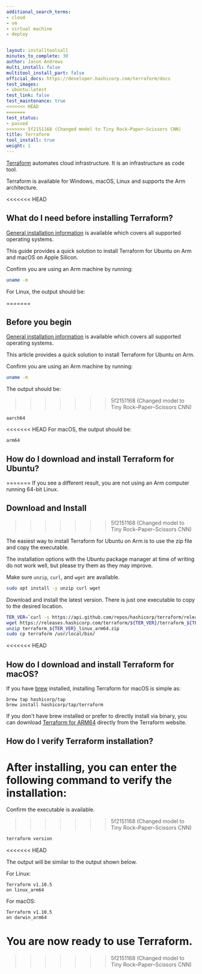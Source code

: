 ```yaml
---
additional_search_terms:
- cloud
- vm
- virtual machine
- deploy


layout: installtoolsall
minutes_to_complete: 30
author: Jason Andrews
multi_install: false
multitool_install_part: false
official_docs: https://developer.hashicorp.com/terraform/docs
test_images:
- ubuntu:latest
test_link: false
test_maintenance: true
<<<<<<< HEAD
=======
test_status:
- passed
>>>>>>> 5f2151168 (Changed model to Tiny Rock–Paper–Scissors CNN)
title: Terraform
tool_install: true
weight: 1
---
```


[Terraform](https://www.terraform.io/) automates cloud infrastructure. It is an infrastructure as code tool.

Terraform is available for Windows, macOS, Linux and supports the Arm architecture.

<<<<<<< HEAD
## What do I need before installing Terraform?

[General installation information](https://developer.hashicorp.com/terraform/downloads) is available which covers all supported operating systems.

This guide provides a quick solution to install Terraform for Ubuntu on Arm and macOS on Apple Silicon.

Confirm you are using an Arm machine by running:

```bash
uname -m
```

For Linux, the output should be:

=======
## Before you begin

[General installation information](https://developer.hashicorp.com/terraform/downloads) is available which covers all supported operating systems.

This article provides a quick solution to install Terraform for Ubuntu on Arm.

Confirm you are using an Arm machine by running:
```bash
uname -m
```
The output should be:
>>>>>>> 5f2151168 (Changed model to Tiny Rock–Paper–Scissors CNN)
```output
aarch64
```

<<<<<<< HEAD
For macOS, the output should be:

```output
arm64
```

## How do I download and install Terraform for Ubuntu?
=======
If you see a different result, you are not using an Arm computer running 64-bit Linux.

## Download and Install
>>>>>>> 5f2151168 (Changed model to Tiny Rock–Paper–Scissors CNN)

The easiest way to install Terraform for Ubuntu on Arm is to use the zip file and copy the executable.

The installation options with the Ubuntu package manager at time of writing do not work well, but please try them as they may improve.

Make sure `unzip`, `curl`, and `wget` are available.

```bash { target="ubuntu:latest" }
sudo apt install -y unzip curl wget
```

Download and install the latest version. There is just one executable to copy to the desired location.

```bash { target="ubuntu:latest" }
TER_VER=`curl -s https://api.github.com/repos/hashicorp/terraform/releases/latest | grep tag_name | cut -d: -f2 | tr -d \"\,\v | awk '{$1=$1};1'`
wget https://releases.hashicorp.com/terraform/${TER_VER}/terraform_${TER_VER}_linux_arm64.zip
unzip terraform_${TER_VER}_linux_arm64.zip
sudo cp terraform /usr/local/bin/
```

<<<<<<< HEAD
## How do I download and install Terraform for macOS?

If you have [brew](https://brew.sh/) installed, installing Terraform for macOS is simple as:

```console
brew tap hashicorp/tap
brew install hashicorp/tap/terraform
```

If you don't have brew installed or prefer to directly install via binary, you can download [Terraform for ARM64](https://developer.hashicorp.com/terraform/install#darwin) directly from the Terraform website.

## How do I verify Terraform installation?

After installing, you can enter the following command to verify the installation:
=======
Confirm the executable is available.
>>>>>>> 5f2151168 (Changed model to Tiny Rock–Paper–Scissors CNN)

```bash { target="ubuntu:latest" }
terraform version
```
<<<<<<< HEAD

The output will be similar to the output shown below.

For Linux:

```output
Terraform v1.10.5
on linux_arm64
```

For macOS:

```output
Terraform v1.10.5
on darwin_arm64
```

You are now ready to use Terraform.
=======
>>>>>>> 5f2151168 (Changed model to Tiny Rock–Paper–Scissors CNN)

